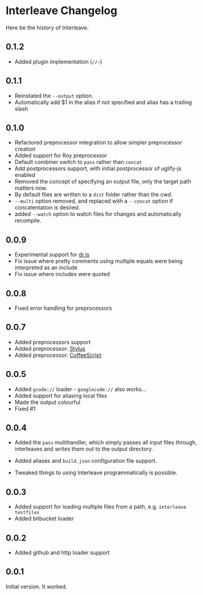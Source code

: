 # Interleave Changelog

Here be the history of Interleave.

## 0.1.2

- Added plugin implementation (`//~`)

## 0.1.1

- Reinstated the `--output` option.
- Automatically add $1 in the alias if not specified and alias has a trailing slash

## 0.1.0

- Refactored preprocessor integration to allow simpler preprocessor creation
- Added support for Roy preprocessor
- Default combiner switch to `pass` rather than `concat`
- Add postprocessors support, with initial postprocessor of uglify-js enabled
- Removed the concept of specifying an output file, only the target path matters now.
- By default files are written to a `dist` folder rather than the cwd.
- `--multi` option removed, and replaced with a `--concat` option if concatentation is desired.
- added `--watch` option to watch files for changes and automatically recompile.

## 0.0.9

* Experimental support for [dr.js](https://github.com/DmitryBaranovskiy/dr.js)
* Fix issue where pretty comments using multiple equals were being interpreted as an include
* Fix issue where includes were quoted

## 0.0.8

* Fixed error handling for preprocessors

## 0.0.7

* Added preprocessors support
* Added preprocessor: [Stylus](http://learnboost.github.com/stylus/)
* Added preprocessor: [CoffeeScript](http://coffeescript.org/)

## 0.0.5

* Added `gcode://` loader - `googlecode://` also works...
* Added support for aliasing local files
* Made the output colourful
* Fixed #1

## 0.0.4

* Added the `pass` multihandler, which simply passes all input files through, interleaves and writes them out to the output directory.

* Added aliases and `build.json` configuration file support.

* Tweaked things to using Interleave programmatically is possible.

## 0.0.3

* Added support for loading multiple files from a path, e.g. `interleave testfiles`
* Added bitbucket loader

## 0.0.2

* Added github and http loader support

## 0.0.1

Initial version.  It worked.